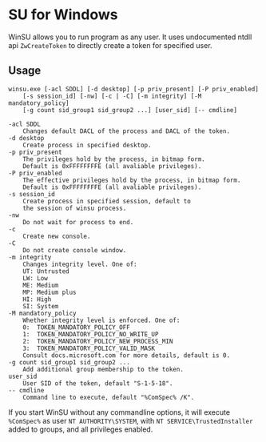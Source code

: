 # SU for Windows

WinSU allows you to run program as any user. It uses undocumented ntdll api `ZwCreateToken` to directly create a token for specified user.

## Usage

```text
winsu.exe [-acl SDDL] [-d desktop] [-p priv_present] [-P priv_enabled]
    [-s session_id] [-nw] [-c | -C] [-m integrity] [-M mandatory_policy]
    [-g count sid_group1 sid_group2 ...] [user_sid] [-- cmdline]

-acl SDDL
    Changes default DACL of the process and DACL of the token.
-d desktop
    Create process in specified desktop.
-p priv_present
    The privileges hold by the process, in bitmap form.
    Default is 0xFFFFFFFFE (all avaliable privileges).
-P priv_enabled
    The effective privileges hold by the process, in bitmap form.
    Default is 0xFFFFFFFFE (all avaliable privileges).
-s session_id
    Create process in specified session, default to
    the session of winsu process.
-nw
    Do not wait for process to end.
-c
    Create new console.
-C
    Do not create console window.
-m integrity
    Changes integrity level. One of:
    UT: Untrusted
    LW: Low
    ME: Medium
    MP: Medium plus
    HI: High
    SI: System
-M mandatory_policy
    Whether integrity level is enforced. One of:
    0:  TOKEN_MANDATORY_POLICY_OFF
    1:  TOKEN_MANDATORY_POLICY_NO_WRITE_UP
    2:  TOKEN_MANDATORY_POLICY_NEW_PROCESS_MIN
    3:  TOKEN_MANDATORY_POLICY_VALID_MASK
    Consult docs.microsoft.com for more details, default is 0.
-g count sid_group1 sid_group2 ...
    Add additional group membership to the token.
user_sid
    User SID of the token, default "S-1-5-18".
-- cmdline
    Command line to execute, default "%ComSpec% /K".
```

If you start WinSU without any commandline options, it will execute `%ComSpec%` as user `NT AUTHORITY\SYSTEM`, with `NT SERVICE\TrustedInstaller` added to groups, and all privileges enabled.
